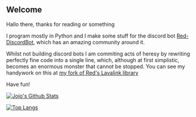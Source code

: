 ## Welcome

Hallo there, thanks for reading or something

I program mostly in Python and I make some stuff for the discord bot [Red-DiscordBot](https://github.com/Cog-Creators/Red-DiscordBot), which has an amazing community around it.

Whilst not building discord bots I am commiting acts of heresy by rewriting perfectly fine code into a single line, which, although at first simplistic, becomes an enormous monster that cannot be stopped. You can see my handywork on this at [my fork of Red's Lavalink library](https://github.com/Just-Jojo/Red-Lavalink)

Have fun!

[![Jojo's Github Stats](https://github-readme-stats.vercel.app/api?username=Just-Jojo&show_icons=true)](https://github.com/anuraghazra/github-readme-stats)

[![Top Langs](https://github-readme-stats.vercel.app/api/top-langs/?username=Just-Jojo)](https://github.com/anuraghazra/github-readme-stats)